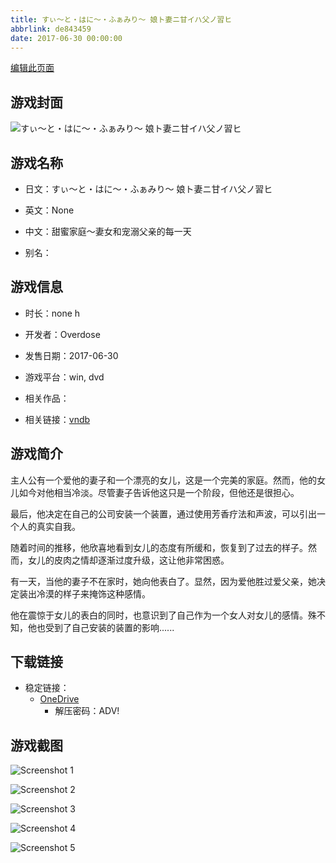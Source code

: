 ```yaml
---
title: すぃ～と・はに～・ふぁみり～ 娘ト妻ニ甘イハ父ノ習ヒ
abbrlink: de843459
date: 2017-06-30 00:00:00
---
```

[编辑此页面](https://github.com/ACG-3/ADV3-source/blob/main/source/_posts/games/%E3%81%99%E3%81%83%EF%BD%9E%E3%81%A8%E3%83%BB%E3%81%AF%E3%81%AB%EF%BD%9E%E3%83%BB%E3%81%B5%E3%81%81%E3%81%BF%E3%82%8A%EF%BD%9E%20%E5%A8%98%E3%83%88%E5%A6%BB%E3%83%8B%E7%94%98%E3%82%A4%E3%83%8F%E7%88%B6%E3%83%8E%E7%BF%92%E3%83%92.md)

## 游戏封面

![すぃ～と・はに～・ふぁみり～ 娘ト妻ニ甘イハ父ノ習ヒ](https://pan.timero.xyz/d/onedrive/img_lib_001/%E3%81%99%E3%81%83%EF%BD%9E%E3%81%A8%E3%83%BB%E3%81%AF%E3%81%AB%EF%BD%9E%E3%83%BB%E3%81%B5%E3%81%81%E3%81%BF%E3%82%8A%EF%BD%9E%20%E5%A8%98%E3%83%88%E5%A6%BB%E3%83%8B%E7%94%98%E3%82%A4%E3%83%8F%E7%88%B6%E3%83%8E%E7%BF%92%E3%83%92_cover.avif)


## 游戏名称

- 日文：すぃ～と・はに～・ふぁみり～ 娘ト妻ニ甘イハ父ノ習ヒ
- 英文：None
- 中文：甜蜜家庭～妻女和宠溺父亲的每一天

- 别名：


## 游戏信息

- 时长：none h
- 开发者：Overdose
- 发售日期：2017-06-30
- 游戏平台：win, dvd
- 相关作品：

- 相关链接：[vndb](https://vndb.org/v21007)


## 游戏简介

主人公有一个爱他的妻子和一个漂亮的女儿，这是一个完美的家庭。然而，他的女儿如今对他相当冷淡。尽管妻子告诉他这只是一个阶段，但他还是很担心。

最后，他决定在自己的公司安装一个装置，通过使用芳香疗法和声波，可以引出一个人的真实自我。

随着时间的推移，他欣喜地看到女儿的态度有所缓和，恢复到了过去的样子。然而，女儿的皮肉之情却逐渐过度升级，这让他非常困惑。

有一天，当他的妻子不在家时，她向他表白了。显然，因为爱他胜过爱父亲，她决定装出冷漠的样子来掩饰这种感情。

他在震惊于女儿的表白的同时，也意识到了自己作为一个女人对女儿的感情。殊不知，他也受到了自己安装的装置的影响......




## 下载链接

- 稳定链接：
    - [OneDrive](https://pan.timero.xyz/onedrive/adv_lib_001/%E3%81%99%E3%81%83%EF%BD%9E%E3%81%A8%E3%83%BB%E3%81%AF%E3%81%AB%EF%BD%9E%E3%83%BB%E3%81%B5%E3%81%81%E3%81%BF%E3%82%8A%EF%BD%9E%20%E5%A8%98%E3%83%88%E5%A6%BB%E3%83%8B%E7%94%98%E3%82%A4%E3%83%8F%E7%88%B6%E3%83%8E%E7%BF%92%E3%83%92)
        - 解压密码：ADV!



## 游戏截图


![Screenshot 1](https://pan.timero.xyz/d/onedrive/img_lib_001/%E3%81%99%E3%81%83%EF%BD%9E%E3%81%A8%E3%83%BB%E3%81%AF%E3%81%AB%EF%BD%9E%E3%83%BB%E3%81%B5%E3%81%81%E3%81%BF%E3%82%8A%EF%BD%9E%20%E5%A8%98%E3%83%88%E5%A6%BB%E3%83%8B%E7%94%98%E3%82%A4%E3%83%8F%E7%88%B6%E3%83%8E%E7%BF%92%E3%83%92_Screenshot_1.avif)

![Screenshot 2](https://pan.timero.xyz/d/onedrive/img_lib_001/%E3%81%99%E3%81%83%EF%BD%9E%E3%81%A8%E3%83%BB%E3%81%AF%E3%81%AB%EF%BD%9E%E3%83%BB%E3%81%B5%E3%81%81%E3%81%BF%E3%82%8A%EF%BD%9E%20%E5%A8%98%E3%83%88%E5%A6%BB%E3%83%8B%E7%94%98%E3%82%A4%E3%83%8F%E7%88%B6%E3%83%8E%E7%BF%92%E3%83%92_Screenshot_2.avif)

![Screenshot 3](https://pan.timero.xyz/d/onedrive/img_lib_001/%E3%81%99%E3%81%83%EF%BD%9E%E3%81%A8%E3%83%BB%E3%81%AF%E3%81%AB%EF%BD%9E%E3%83%BB%E3%81%B5%E3%81%81%E3%81%BF%E3%82%8A%EF%BD%9E%20%E5%A8%98%E3%83%88%E5%A6%BB%E3%83%8B%E7%94%98%E3%82%A4%E3%83%8F%E7%88%B6%E3%83%8E%E7%BF%92%E3%83%92_Screenshot_3.avif)

![Screenshot 4](https://pan.timero.xyz/d/onedrive/img_lib_001/%E3%81%99%E3%81%83%EF%BD%9E%E3%81%A8%E3%83%BB%E3%81%AF%E3%81%AB%EF%BD%9E%E3%83%BB%E3%81%B5%E3%81%81%E3%81%BF%E3%82%8A%EF%BD%9E%20%E5%A8%98%E3%83%88%E5%A6%BB%E3%83%8B%E7%94%98%E3%82%A4%E3%83%8F%E7%88%B6%E3%83%8E%E7%BF%92%E3%83%92_Screenshot_4.avif)

![Screenshot 5](https://pan.timero.xyz/d/onedrive/img_lib_001/%E3%81%99%E3%81%83%EF%BD%9E%E3%81%A8%E3%83%BB%E3%81%AF%E3%81%AB%EF%BD%9E%E3%83%BB%E3%81%B5%E3%81%81%E3%81%BF%E3%82%8A%EF%BD%9E%20%E5%A8%98%E3%83%88%E5%A6%BB%E3%83%8B%E7%94%98%E3%82%A4%E3%83%8F%E7%88%B6%E3%83%8E%E7%BF%92%E3%83%92_Screenshot_5.avif)

